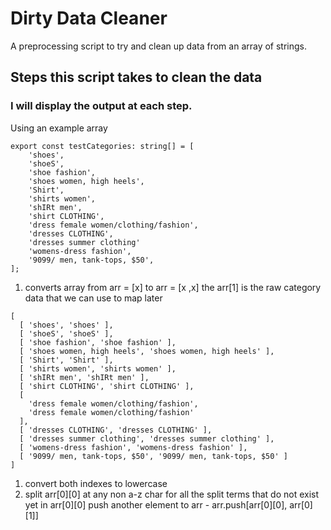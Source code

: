 # Dirty Data Cleaner

A preprocessing script to try and clean up data from an array of strings.


## Steps this script takes to clean the data
### I will display the output at each step.

Using an example array 
```
export const testCategories: string[] = [
    'shoes',
    'shoeS',
    'shoe fashion',
    'shoes women, high heels',
    'Shirt',
    'shirts women',
    'shIRt men',
    'shirt CLOTHING',
    'dress female women/clothing/fashion',
    'dresses CLOTHING',
    'dresses summer clothing'
    'womens-dress fashion',
    '9099/ men, tank-tops, $50',
];
```

1. converts array from arr = [x] to arr = [x ,x] the arr[1] is the raw category data that we can use to map later
```
[
  [ 'shoes', 'shoes' ],
  [ 'shoeS', 'shoeS' ],
  [ 'shoe fashion', 'shoe fashion' ],
  [ 'shoes women, high heels', 'shoes women, high heels' ],
  [ 'Shirt', 'Shirt' ],
  [ 'shirts women', 'shirts women' ],
  [ 'shIRt men', 'shIRt men' ],
  [ 'shirt CLOTHING', 'shirt CLOTHING' ],
  [
    'dress female women/clothing/fashion',
    'dress female women/clothing/fashion'
  ],
  [ 'dresses CLOTHING', 'dresses CLOTHING' ],
  [ 'dresses summer clothing', 'dresses summer clothing' ],
  [ 'womens-dress fashion', 'womens-dress fashion' ],
  [ '9099/ men, tank-tops, $50', '9099/ men, tank-tops, $50' ]
]
```

1. convert both indexes to lowercase
2. split arr[0][0] at any non a-z char
    for all the split terms that do not exist yet in arr[0][0] push another element to arr - 
    arr.push[arr[0][0], arr[0][1]]
    

